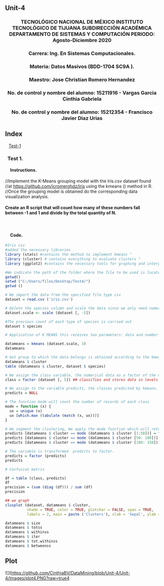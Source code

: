 ## Unit-4


### <p align="center" > TECNOLÓGICO NACIONAL DE MÉXICO INSTITUTO TECNOLÓGICO DE TIJUANA SUBDIRECCIÓN ACADÉMICA DEPARTAMENTO DE SISTEMAS Y COMPUTACIÓN PERIODO: Agosto-Diciembre  2020</p>

###  <p align="center">  Carrera: Ing. En Sistemas Computacionales. 
### <p align="center"> Materia: 	Datos Masivos (BDD-1704 SC9A	).</p>

### <p align="center">  Maestro: Jose Christian Romero Hernandez	</p>
### <p align="center">  No. de control y nombre del alumno: 15211916 - Vargas Garcia Cinthia Gabriela</p>
### <p align="center">  No. de control y nombre del alumno: 15212354 - Francisco Javier Diaz Urias </p>

## Index

&nbsp;&nbsp;&nbsp;[Test-1](#Test-1)




### &nbsp;&nbsp;Test 1.

#### &nbsp;&nbsp;&nbsp;&nbsp; Instructions.
  //Implement the K-Means grouping model with the Iris.csv dataset found 
  //at https://github.com/jcromerohdz/iris using the kmeans () method in R. 
  //Once the grouping model is obtained do the corresponding data visualization analysis.

               
#### Create an R script that will count how many of these numbers fall between -1 and 1 and divide by the total quantity of N.
     
</br>

#### &nbsp;&nbsp;&nbsp;&nbsp; Code.

``` R
#Iris csv
#added the necessary libraries
library (stats) #contains the method to implement kmeans "
library (cluster) # contains everything to evaluate clusters "
library (ggplot2) #contains the necessary tools for graphing and interpreting data

#We indicate the path of the folder where the file to be used is located
getwd()
setwd ("C:/Users/filos/Desktop/Test4/")
getwd ()

# We import the data from the specified file type csv
dataset = read.csv ('iris.csv')

# Delete the species column and scale the data since we only need numerical values
dataset.scale <- scale (dataset [, -5])

#The previous count of each type of species is carried out
dataset $ species

# Application of K MEANS this receives two parameters: data and number of clusters to form.

datameans = kmeans (dataset.scale, 3)
datameans

# Get group to which the data belongs is obtained according to the kmeans function.
datameans $ cluster
table (datameans $ cluster, dataset $ species)

# We assign the class variable, the numerical data as a factor of the data set.
class = factor (dataset [, 5]) ## classifies and stores data in levels

# We assign to the variable predicts, the classes predicted by kmeans.
predicts = NULL

# The function mode will count the number of records of each class
mode = function (x) {
  ux = unique (x)
  ux [which.max (tabulate (match (x, ux)))]
}

# We segment the clustering, We apply the mode function which will return the highest number of occurrences linked to the assigned class.
predicts [datameans $ cluster == mode (datameans $ cluster [1:50])] = "setosa"
predicts [datameans $ cluster == mode (datameans $ cluster [50: 100])] = "versicolor"
predicts [datameans $ cluster == mode (datameans $ cluster [100: 150])] = "virginica"

# The variable is transformed  predicts to factor.
predicts = factor (predicts)
predicts

# Confusion matrix

df = table (class, predicts)
df
precision = (sum (diag (df))) / sum (df)
precision

## we graph
clusplot (dataset, datameans $ cluster,
          shade = TRUE, color = TRUE, plotchar = FALSE, span = TRUE,
          labels = 2, main = paste ('Clusters'), xlab = 'Sepal', ylab = 'Petal')

datameans $ size
datameans $ totss
datameans $ withinss
datameans $ iter
datameans $ tot.withinss
datameans $ betweenss

```

## Plot

![](https://github.com/CinthiaBV/DataMining/blob/Unit-4/Unit-4/Images/plot4.PNG?raw=true4